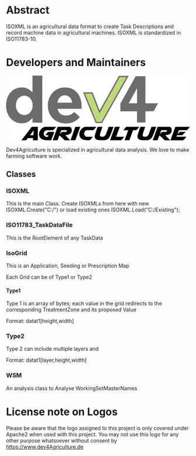 # Abstract
ISOXML is an agricultural data format to create Task Descriptions and record machine data in agricultural machines.
ISOXML is standardized in ISO11783-10.

# Developers and Maintainers
![Logo](/assets/dev4Agriculture.svg)

Dev4Agriculture is specialized in agricultural data analysis. We love to make farming software work.


## Classes

###  ISOXML 

This is the main Class. Create ISOXMLs from here with new ISOXML.Create("C:/") or load existing ones ISOXML.Load("C:/Existing");


### ISO11783_TaskDataFile

This is the RootElement of any TaskData

### IsoGrid
This is an Application, Seeding or Prescription Map

Each Grid can be of Type1 or Type2

#### Type1

Type 1 is an array of bytes; each value in the grid redirects to the corresponding TreatmentZone and its proposed Value

Format: datat1[height,width]

### Type2

Type 2 can include multiple layers and 

Format: datat1[layer,height,width]



### WSM
An analysis class to Analyse WorkingSetMasterNames




# License note on Logos

Please be aware that the logo assigned to this project is only covered under Apache2 when used with this project. 
You may not use this logo for any other purpose whatsoever without consent by https://www.dev4Agriculture.de
